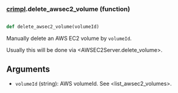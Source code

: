 ### [crimpl](crimpl.md).delete_awsec2_volume (function)


```py

def delete_awsec2_volume(volumeId)

```



Manually delete an AWS EC2 volume by `volumeId`.

Usually this will be done via &lt;AWSEC2Server.delete_volume&gt;.

Arguments
-----------
* `volumeId` (string): AWS volumeId.  See &lt;list_awsec2_volumes&gt;.

